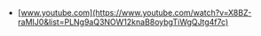 * [www.youtube.com](https://www.youtube.com/watch?v=X8BZ-raMIJ0&list=PLNg9aQ3NOW12knaB8oybgTiWgQJtg4f7c)
